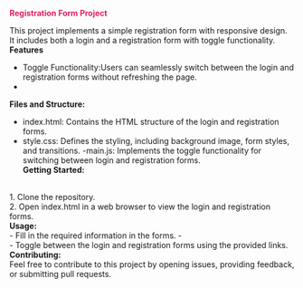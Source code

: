  <span style="color:#e41e66"><Strong> Registration Form Project</strong></span>

This project implements a simple registration form with  responsive design. 
<br>
It includes both a login and a registration form with toggle functionality.
<br>
<strong>Features</strong>
<br>
- Toggle Functionality:Users can seamlessly switch between the login and registration forms without refreshing the page.
- <br>
 <strong>Files and Structure:</strong>
<br>
- index.html: Contains the HTML structure of the login and registration forms.
- style.css: Defines the styling, including background image, form styles, and transitions.
-main.js: Implements the toggle functionality for switching between login and registration forms.
  <br>
<strong> Getting Started:</strong>
<br>
1. Clone the repository.
   <br>
2. Open index.html in a web browser to view the login and registration forms.
<br>
<strong>Usage:</strong>
<br>
- Fill in the required information in the forms.
- <br>
- Toggle between the login and registration forms using the provided links.
<br>
<strong> Contributing:</strong>
<br>
Feel free to contribute to this project by opening issues, providing feedback, or submitting pull requests.
